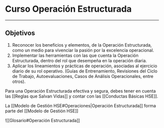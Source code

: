 # Curso Operación Estructurada
---

## Objetivos
1. Reconocer los beneficios y elementos, de la Operación Estructurada, como un medio para vivenciar la pasión por la excelencia operacional.
2. Implementar las herramientas con las que cuenta la Operación Estructurada, dentro del rol que desempeña en la operación diaria.
3. Aplicar los lineamientos y prácticas de operación, asociadas al ejercicio diario de su rol operativo. (Guías de Entrenamiento, Revisiones del Ciclo de Trabajo, Autoevaluaciones, Casos de Análisis Operacionales, entre otros).

Para una Operación Estructurada efectiva y segura, debes tener en cuenta las [[Reglas que Salvan Vidas]] y contar con las [[Conductas Básicas HSE]].

La [[Modelo de Gestión HSE#Operaciones|Operación Estructurada]] forma parte del [[Modelo de Gestión HSE]]

![[Glosario#Operación Estructurada]]

